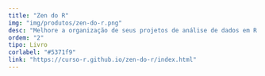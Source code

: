 ```yaml
---
title: "Zen do R"
img: "img/produtos/zen-do-r.png"
desc: "Melhore a organização de seus projetos de análise de dados em R."
ordem: "2"
tipo: Livro
corlabel: "#5371f9"
link: "https://curso-r.github.io/zen-do-r/index.html"
---
```

